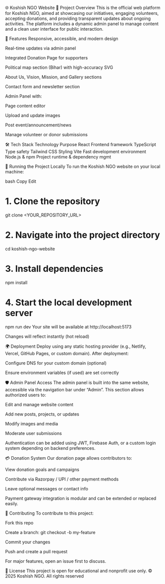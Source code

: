 🌐 Koshish NGO Website
📄 Project Overview
This is the official web platform for Koshish NGO, aimed at showcasing our initiatives, engaging volunteers, accepting donations, and providing transparent updates about ongoing activities. The platform includes a dynamic admin panel to manage content and a clean user interface for public interaction.

🧩 Features
Responsive, accessible, and modern design

Real-time updates via admin panel

Integrated Donation Page for supporters

Political map section (Bihar) with high-accuracy SVG

About Us, Vision, Mission, and Gallery sections

Contact form and newsletter section

Admin Panel with:

Page content editor

Upload and update images

Post event/announcement/news

Manage volunteer or donor submissions

🛠 Tech Stack
Technology	Purpose
React	Frontend framework
TypeScript	Type safety
Tailwind CSS	Styling
Vite	Fast development environment
Node.js & npm	Project runtime & dependency mgmt

🚀 Running the Project Locally
To run the Koshish NGO website on your local machine:

bash
Copy
Edit
# 1. Clone the repository
git clone <YOUR_REPOSITORY_URL>

# 2. Navigate into the project directory
cd koshish-ngo-website

# 3. Install dependencies
npm install

# 4. Start the local development server
npm run dev
Your site will be available at http://localhost:5173

Changes will reflect instantly (hot reload)

🌍 Deployment
Deploy using any static hosting provider (e.g., Netlify, Vercel, GitHub Pages, or custom domain).
After deployment:

Configure DNS for your custom domain (optional)

Ensure environment variables (if used) are set correctly

🛡 Admin Panel Access
The admin panel is built into the same website, accessible via the navigation bar under “Admin”.
This section allows authorized users to:

Edit and manage website content

Add new posts, projects, or updates

Modify images and media

Moderate user submissions

Authentication can be added using JWT, Firebase Auth, or a custom login system depending on backend preferences.

💳 Donation System
Our donation page allows contributors to:

View donation goals and campaigns

Contribute via Razorpay / UPI / other payment methods

Leave optional messages or contact info

Payment gateway integration is modular and can be extended or replaced easily.

🧠 Contributing
To contribute to this project:

Fork this repo

Create a branch: git checkout -b my-feature

Commit your changes

Push and create a pull request

For major features, open an issue first to discuss.

📜 License
This project is open for educational and nonprofit use only.
© 2025 Koshish NGO. All rights reserved

 
 
